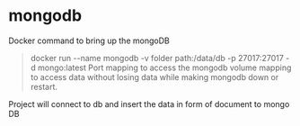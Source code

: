 # mongodb

Docker command to bring up the mongoDB 
>docker run --name mongodb -v folder path:/data/db -p 27017:27017 -d mongo:latest
Port mapping to access the mongodb
volume mapping to access data without losing data while making mongodb down or restart.

Project will connect to db and insert the data in form of document to mongo DB
